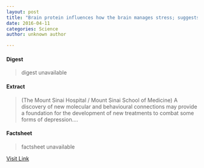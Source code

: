 ```yaml
---
layout: post
title: "Brain protein influences how the brain manages stress; suggests new model of depression"
date: 2016-04-11
categories: Science
author: unknown author

---
```



#### Digest
>digest unavailable

#### Extract
>(The Mount Sinai Hospital / Mount Sinai School of Medicine) A discovery of new molecular and behavioural connections may provide a foundation for the development of new treatments to combat some forms of depression....

#### Factsheet
>factsheet unavailable

[Visit Link](http://www.eurekalert.org/pub_releases/2014-11/tmsh-bpi111214.php)


